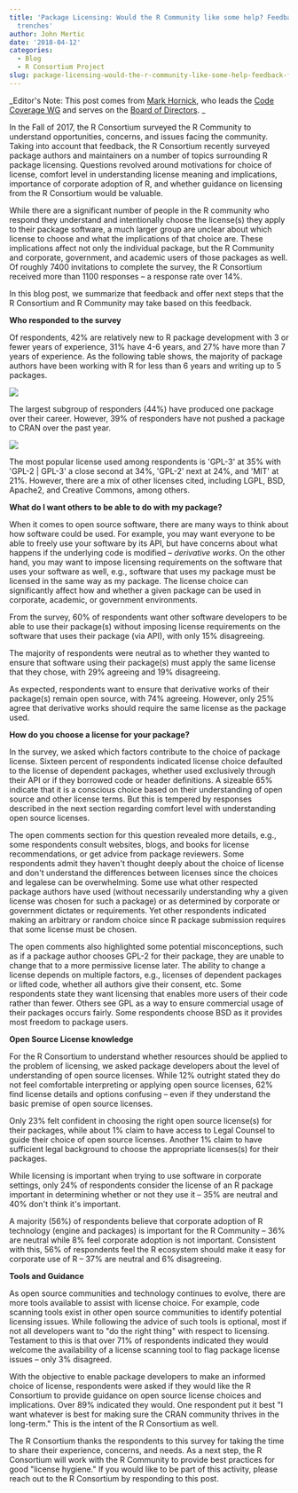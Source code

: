 ```yaml
---
title: 'Package Licensing: Would the R Community like some help? Feedback from the
  trenches'
author: John Mertic
date: '2018-04-12'
categories:
  - Blog
  - R Consortium Project
slug: package-licensing-would-the-r-community-like-some-help-feedback-from-the-trenches
---
```


_Editor's Note: This post comes from [Mark Hornick](https://twitter.com/@MarkHornick), who leads the [Code Coverage WG](https://wiki.r-consortium.org/view/Code_Coverage_Tool_for_R) and serves on the [Board of Directors](https://www.r-consortium.org/about/governance). _

In the Fall of 2017, the R Consortium surveyed the R Community to understand opportunities, concerns, and issues facing the community. Taking into account that feedback, the R Consortium recently surveyed package authors and maintainers on a number of topics surrounding R package licensing. Questions revolved around motivations for choice of license, comfort level in understanding license meaning and implications, importance of corporate adoption of R, and whether guidance on licensing from the R Consortium would be valuable.

While there are a significant number of people in the R community who respond they understand and intentionally choose the license(s) they apply to their package software, a much larger group are unclear about which license to choose and what the implications of that choice are. These implications affect not only the individual package, but the R Community and corporate, government, and academic users of those packages as well.  Of roughly 7400 invitations to complete the survey, the R Consortium received more than 1100 responses – a response rate over 14%.

In this blog post, we summarize that feedback and offer next steps that the R Consortium and R Community may take based on this feedback.

**Who responded to the survey**

Of respondents, 42% are relatively new to R package development with 3 or fewer years of experience, 31% have 4-6 years, and 27% have more than 7 years of experience. As the following table shows, the majority of package authors have been working with R for less than 6 years and writing up to 5 packages.

![](https://www.r-consortium.org/wp-content/uploads/sites/13/2018/04/Picture1.png)

The largest subgroup of responders (44%) have produced one package over their career. However, 39% of responders have not pushed a package to CRAN over the past year.

![](https://www.r-consortium.org/wp-content/uploads/sites/13/2018/04/Picture2.png)

The most popular license used among respondents is 'GPL-3' at 35% with 'GPL-2 | GPL-3' a close second at 34%, 'GPL-2' next at 24%, and 'MIT' at 21%. However, there are a mix of other licenses cited, including LGPL, BSD, Apache2, and Creative Commons, among others.

**What do I want others to be able to do with my package?**

When it comes to open source software, there are many ways to think about how software could be used. For example, you may want everyone to be able to freely use your software by its API, but have concerns about what happens if the underlying code is modified – _derivative works_. On the other hand, you may want to impose licensing requirements on the software that uses your software as well, e.g., software that uses my package must be licensed in the same way as my package. The license choice can significantly affect how and whether a given package can be used in corporate, academic, or government environments.

From the survey, 60% of respondents want other software developers to be able to use their package(s) without imposing license requirements on the software that uses their package (via API), with only 15% disagreeing.

The majority of respondents were neutral as to whether they wanted to ensure that software using their package(s) must apply the same license that they chose, with 29% agreeing and 19% disagreeing.

As expected, respondents want to ensure that derivative works of their package(s) remain open source, with 74% agreeing. However, only 25% agree that derivative works should require the same license as the package used.

**How do you choose a license for your package?**

In the survey, we asked which factors contribute to the choice of package license.  Sixteen percent of respondents indicated license choice defaulted to the license of dependent packages, whether used exclusively through their API or if they borrowed code or header definitions. A sizeable 65% indicate that it is a conscious choice based on their understanding of open source and other license terms. But this is tempered by responses described in the next section regarding comfort level with understanding open source licenses.

The open comments section for this question revealed more details, e.g., some respondents consult websites, blogs, and books for license recommendations, or get advice from package reviewers. Some respondents admit they haven't thought deeply about the choice of license and don't understand the differences between licenses since the choices and legalese can be overwhelming. Some use what other respected package authors have used (without necessarily understanding why a given license was chosen for such a package) or as determined by corporate or government dictates or requirements. Yet other respondents indicated making an arbitrary or random choice since R package submission requires that some license must be chosen.

The open comments also highlighted some potential misconceptions, such as if a package author chooses GPL-2 for their package, they are unable to change that to a more permissive license later. The ability to change a license depends on multiple factors, e.g., licenses of dependent packages or lifted code, whether all authors give their consent, etc. Some respondents state they want licensing that enables more users of their code rather than fewer. Others see GPL as a way to ensure commercial usage of their packages occurs fairly. Some respondents choose BSD as it provides most freedom to package users.

**Open Source License knowledge**

For the R Consortium to understand whether resources should be applied to the problem of licensing, we asked package developers about the level of understanding of open source licenses. While 12% outright stated they do not feel comfortable interpreting or applying open source licenses, 62% find license details and options confusing – even if they understand the basic premise of open source licenses.

Only 23% felt confident in choosing the right open source license(s) for their packages, while about 1% claim to have access to Legal Counsel to guide their choice of open source licenses. Another 1% claim to have sufficient legal background to choose the appropriate licenses(s) for their packages.

While licensing is important when trying to use software in corporate settings, only 24% of respondents consider the license of an R package important in determining whether or not they use it – 35% are neutral and 40% don't think it's important.

A majority (56%) of respondents believe that corporate adoption of R technology (engine and packages) is important for the R Community – 36% are neutral while 8% feel corporate adoption is not important. Consistent with this, 56% of respondents feel the R ecosystem should make it easy for corporate use of R – 37% are neutral and 6% disagreeing.

**Tools and Guidance**

As open source communities and technology continues to evolve, there are more tools available to assist with license choice. For example, code scanning tools exist in other open source communities to identify potential licensing issues. While following the advice of such tools is optional, most if not all developers want to "do the right thing" with respect to licensing. Testament to this is that over 71% of respondents indicated they would welcome the availability of a license scanning tool to flag package license issues – only 3% disagreed.

With the objective to enable package developers to make an informed choice of license, respondents were asked if they would like the R Consortium to provide guidance on open source license choices and implications. Over 89% indicated they would. One respondent put it best "I want whatever is best for making sure the CRAN community thrives in the long-term." This is the intent of the R Consortium as well.

The R Consortium thanks the respondents to this survey for taking the time to share their experience, concerns, and needs. As a next step, the R Consortium will work with the R Community to provide best practices for good "license hygiene." If you would like to be part of this activity, please reach out to the R Consortium by responding to this post.
